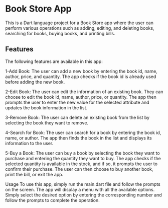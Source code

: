 # Book Store App

This is a Dart language project for a Book Store app where the user can perform various operations such as adding, editing, and deleting books, searching for books, buying books, and printing bills.

##  Features
The following features are available in this app:

1-Add Book: The user can add a new book by entering the book id, name, author, price, and quantity. The app checks if the book id is already used before adding the new book.

2-Edit Book: The user can edit the information of an existing book. They can choose to edit the book id, name, author, price, or quantity. The app then prompts the user to enter the new value for the selected attribute and updates the book information in the list.

3-Remove Book: The user can delete an existing book from the list by selecting the book they want to remove.

4-Search for Book: The user can search for a book by entering the book id, name, or author. The app then finds the book in the list and displays its information to the user.

5-Buy a Book: The user can buy a book by selecting the book they want to purchase and entering the quantity they want to buy. The app checks if the selected quantity is available in the stock, and if so, it prompts the user to confirm their purchase. The user can then choose to buy another book, print the bill, or exit the app.

Usage
To use this app, simply run the main.dart file and follow the prompts on the screen. The app will display a menu with all the available options. Simply select the desired option by entering the corresponding number and follow the prompts to complete the operation.
